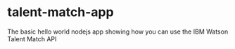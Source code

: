 # talent-match-app
The basic hello world nodejs app showing how you can use the IBM Watson Talent Match API
